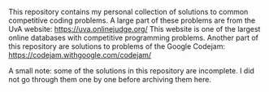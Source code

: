 This repository contains my personal collection of solutions to common competitive coding problems.
A large part of these problems are from the UvA website: https://uva.onlinejudge.org/ This website is one of the largest online databases with competitive programming problems.
Another part of this repository are solutions to problems of the Google Codejam: https://codejam.withgoogle.com/codejam/

A small note: some of the solutions in this repository are incomplete. I did not go through them one by one before archiving them here.

